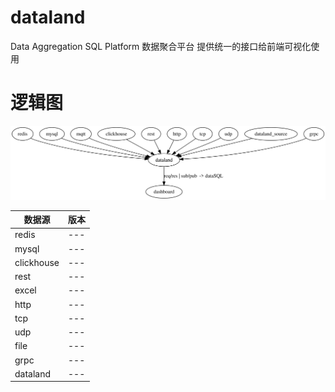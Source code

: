 # dataland
Data Aggregation SQL Platform 数据聚合平台 提供统一的接口给前端可视化使用

# 逻辑图
![逻辑图](./graph.svg)


| 数据源  | 版本 |
|---| ---|
|redis| ---|
|mysql| ---|
|clickhouse| ---|
|rest| ---|
|excel| ---|
|http| ---|
|tcp| ---|
|udp| ---|
|file| ---|
|grpc| ---|
|dataland| ---|



